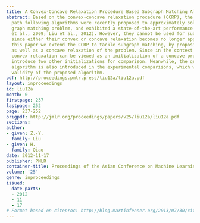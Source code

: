```yaml
---
title: A Convex-Concave Relaxation Procedure Based Subgraph Matching Algorithm
abstract: Based on the convex-concave relaxation procedure (CCRP), the (extended)
  path following algorithms were recently proposed to approximately solve the equal-sized
  graph matching problem, and exhibited a state-of-the-art performance (Zaslavskiy
  et al., 2009; Liu et al., 2012). However, they cannot be used for subgraph matching
  since either their convex or concave relaxation becomes no longer applicable. In
  this paper we extend the CCRP to tackle subgraph matching, by proposing a convex
  as well as a concave relaxation of the problem. Since in the context of CCRP, the
  convex relaxation can be viewed as an initialization of a concave programming, we
  introduce two other initializations for comparison. Meanwhile, the graduated assignment
  algorithm is also introduced in the experimental comparisons, which witness the
  validity of the proposed algorithm.
pdf: http://proceedings.pmlr.press/liu12a/liu12a.pdf
layout: inproceedings
id: liu12a
month: 0
firstpage: 237
lastpage: 252
page: 237-252
origpdf: http://jmlr.org/proceedings/papers/v25/liu12a/liu12a.pdf
sections: 
author:
- given: Z.-Y.
  family: Liu
- given: H.
  family: Qiao
date: 2012-11-17
publisher: PMLR
container-title: Proceedings of the Asian Conference on Machine Learning
volume: '25'
genre: inproceedings
issued:
  date-parts:
  - 2012
  - 11
  - 17
# Format based on citeproc: http://blog.martinfenner.org/2013/07/30/citeproc-yaml-for-bibliographies/
---
```

